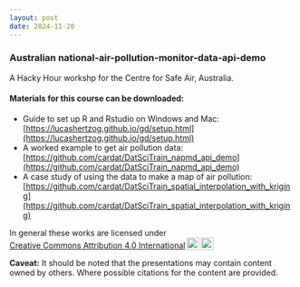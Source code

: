 ```yaml
---
layout: post
date: 2024-11-20
---
```



### Australian national-air-pollution-monitor-data-api-demo

A Hacky Hour workshp for the Centre for Safe Air, Australia.


#### Materials for this course can be downloaded:
- Guide to set up R and Rstudio on Windows and Mac: [https://lucashertzog.github.io/gd/setup.html](https://lucashertzog.github.io/gd/setup.html)
- A worked example to get air pollution data: [https://github.com/cardat/DatSciTrain_napmd_api_demo](https://github.com/cardat/DatSciTrain_napmd_api_demo)
- A case study of using the data to make a map of air pollution: [https://github.com/cardat/DatSciTrain_spatial_interpolation_with_kriging](https://github.com/cardat/DatSciTrain_spatial_interpolation_with_kriging)



<p xmlns:cc="http://creativecommons.org/ns#" >In general these works are licensed under <a href="https://creativecommons.org/licenses/by/4.0/?ref=chooser-v1" target="_blank" rel="license noopener noreferrer" style="display:inline-block;">Creative Commons Attribution 4.0 International<img style="height:22px!important;margin-left:3px;vertical-align:text-bottom;" src="https://mirrors.creativecommons.org/presskit/icons/cc.svg?ref=chooser-v1" alt=""><img style="height:22px!important;margin-left:3px;vertical-align:text-bottom;" src="https://mirrors.creativecommons.org/presskit/icons/by.svg?ref=chooser-v1" alt=""></a></p>


**Caveat:** It should be noted that the presentations may contain content owned by others. Where possible citations for the content are provided.  